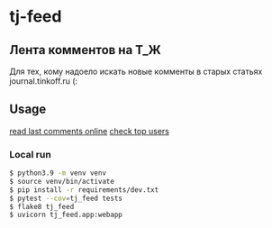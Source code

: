 # tj-feed
Лента комментов на Т_Ж
---

Для тех, кому надоело искать новые комменты в старых статьях journal.tinkoff.ru (: 

## Usage
[read last comments online](http://tj.esemi.ru?l=100)
[check top users](http://tj.esemi.ru/top?l=100)


### Local run

```bash
$ python3.9 -m venv venv
$ source venv/bin/activate
$ pip install -r requirements/dev.txt
$ pytest --cov=tj_feed tests
$ flake8 tj_feed
$ uvicorn tj_feed.app:webapp
```
